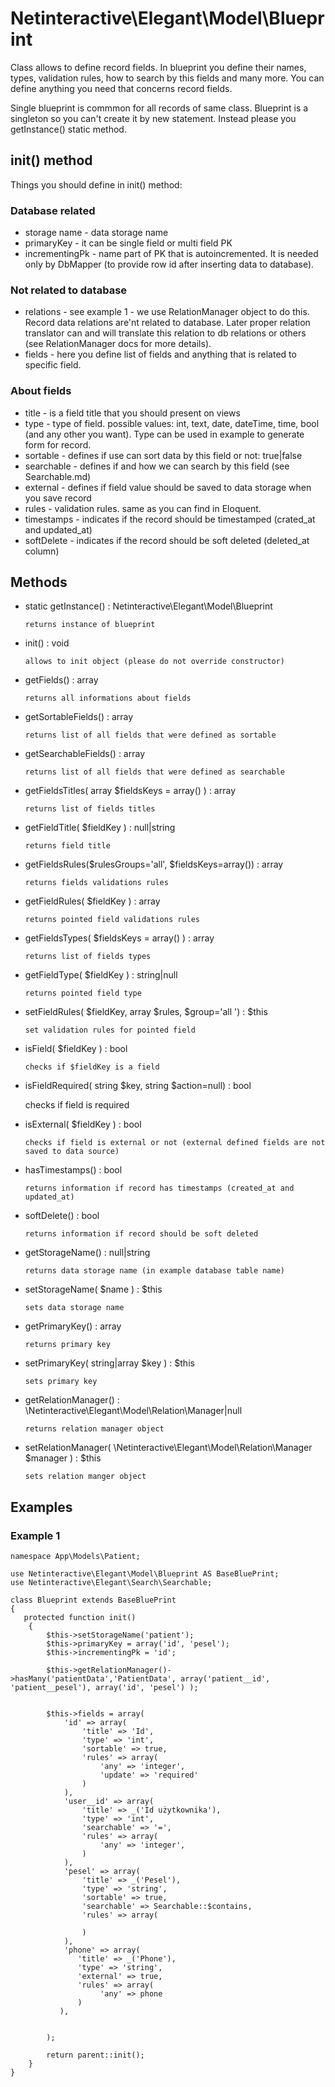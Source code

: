 # Netinteractive\Elegant\Model\Blueprint

Class allows to define record fields. In blueprint you define their names, types, validation rules, how to search by this fields and many more.
You can define anything you need that concerns record fields.

Single blueprint is commmon for all records of same class. Blueprint is a singleton so you can't create it by new statement. Instead please you getInstance() static method.

## init() method

Things you should define in init() method:

### Database related
* storage name - data storage name
* primaryKey - it can be single field or multi field PK
* incrementingPk - name part of PK that is autoincremented. It is needed only by DbMapper (to provide row id after inserting data to database).

### Not related to database
* relations - see example 1 - we use RelationManager object to do this. Record data relations are'nt related to database. Later proper
  relation translator can and will translate this relation to db relations or others (see RelationManager docs for more details).
* fields - here you define list of fields and anything that is related to specific field.


### About fields
* title      - is a field title that you should present on views
* type       - type of field. possible values: int, text, date, dateTime, time, bool (and any other you want). Type can be used in example to generate form for record.
* sortable   - defines if use can sort data by this field or not: true|false
* searchable - defines if and how we can search by this field (see Searchable.md)
* external   - defines if field value should be saved to data storage when you save record
* rules      - validation rules. same as you can find in Eloquent.
* timestamps - indicates if the record should be timestamped (crated_at and updated_at)
* softDelete - indicates if the record should be soft deleted (deleted_at column)

## Methods
*   static  getInstance() : Netinteractive\Elegant\Model\Blueprint

        returns instance of blueprint

*   init() : void

        allows to init object (please do not override constructor)

*   getFields() : array

        returns all informations about fields

*   getSortableFields() : array

        returns list of all fields that were defined as sortable

*   getSearchableFields() : array

        returns list of all fields that were defined as searchable

*   getFieldsTitles( array $fieldsKeys = array() ) : array

        returns list of fields titles

*   getFieldTitle( $fieldKey ) : null|string

        returns field title

*   getFieldsRules($rulesGroups='all', $fieldsKeys=array()) : array

        returns fields validations rules

*   getFieldRules( $fieldKey ) : array

        returns pointed field validations rules

*   getFieldsTypes( $fieldsKeys = array() ) : array

        returns list of fields types

*   getFieldType( $fieldKey ) : string|null

        returns pointed field type

*   setFieldRules( $fieldKey, array $rules, $group='all ') : $this

        set validation rules for pointed field

*   isField( $fieldKey ) : bool

        checks if $fieldKey is a field

*   isFieldRequired( string $key, string $action=null) : bool

       checks if field is required


*   isExternal( $fieldKey ) : bool

        checks if field is external or not (external defined fields are not saved to data source)


*   hasTimestamps() : bool

        returns information if record has timestamps (created_at and updated_at)

*   softDelete() :  bool

        returns information if record should be soft deleted


*   getStorageName() : null|string

        returns data storage name (in example database table name)

*   setStorageName( $name ) : $this

        sets data storage name

*   getPrimaryKey() : array

        returns primary key

*   setPrimaryKey( string|array $key ) : $this

        sets primary key

*   getRelationManager() : \Netinteractive\Elegant\Model\Relation\Manager|null

        returns relation manager object

*   setRelationManager( \Netinteractive\Elegant\Model\Relation\Manager $manager ) : $this

        sets relation manger object


## Examples

### Example 1

    namespace App\Models\Patient;

    use Netinteractive\Elegant\Model\Blueprint AS BaseBluePrint;
    use Netinteractive\Elegant\Search\Searchable;

    class Blueprint extends BaseBluePrint
    {
       protected function init()
        {
            $this->setStorageName('patient');
            $this->primaryKey = array('id', 'pesel');
            $this->incrementingPk = 'id';

            $this->getRelationManager()->hasMany('patientData','PatientData', array('patient__id', 'patient__pesel'), array('id', 'pesel') );


            $this->fields = array(
                'id' => array(
                    'title' => 'Id',
                    'type' => 'int',
                    'sortable' => true,
                    'rules' => array(
                        'any' => 'integer',
                        'update' => 'required'
                    )
                ),
                'user__id' => array(
                    'title' => _('Id użytkownika'),
                    'type' => 'int',
                    'searchable' => '=',
                    'rules' => array(
                        'any' => 'integer',
                    )
                ),
                'pesel' => array(
                    'title' => _('Pesel'),
                    'type' => 'string',
                    'sortable' => true,
                    'searchable' => Searchable::$contains,
                    'rules' => array(

                    )
                ),
                'phone' => array(
                   'title' => _('Phone'),
                   'type' => 'string',
                   'external' => true,
                   'rules' => array(
                        'any' => phone
                   )
               ),


            );

            return parent::init();
        }
    }
